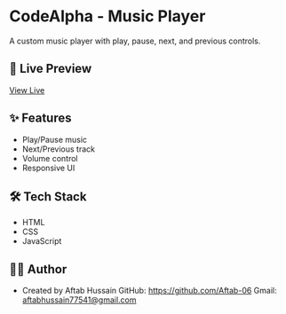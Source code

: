 # CodeAlpha - Music Player

A custom music player with play, pause, next, and previous controls.

## 🚀 Live Preview
[View Live](https://aftab-06.github.io/CodeAlpha-Music-Player/)

## ✨ Features
- Play/Pause music
- Next/Previous track
- Volume control
- Responsive UI

## 🛠 Tech Stack
- HTML
- CSS
- JavaScript

## 👨‍💻 Author
- Created by Aftab Hussain
GitHub: https://github.com/Aftab-06
Gmail: aftabhussain77541@gmail.com 
